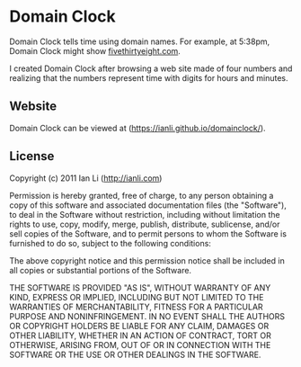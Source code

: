 Domain Clock
============

Domain Clock tells time using domain names.
For example, at 5:38pm, Domain Clock might show [fivethirtyeight.com](http://fivethirtyeight.com).

I created Domain Clock after browsing a web site made of four numbers and
realizing that the numbers represent time with digits for hours and minutes.

Website
-------

Domain Clock can be viewed at (https://ianli.github.io/domainclock/).

License
-------

Copyright (c) 2011 Ian Li (http://ianli.com)

Permission is hereby granted, free of charge, to any person obtaining a copy of this software and associated documentation files (the "Software"), to deal in the Software without restriction, including without limitation the rights to use, copy, modify, merge, publish, distribute, sublicense, and/or sell copies of the Software, and to permit persons to whom the Software is furnished to do so, subject to the following conditions:

The above copyright notice and this permission notice shall be included in all copies or substantial portions of the Software.

THE SOFTWARE IS PROVIDED "AS IS", WITHOUT WARRANTY OF ANY KIND, EXPRESS OR IMPLIED, INCLUDING BUT NOT LIMITED TO THE WARRANTIES OF MERCHANTABILITY, FITNESS FOR A PARTICULAR PURPOSE AND NONINFRINGEMENT. IN NO EVENT SHALL THE AUTHORS OR COPYRIGHT HOLDERS BE LIABLE FOR ANY CLAIM, DAMAGES OR OTHER LIABILITY, WHETHER IN AN ACTION OF CONTRACT, TORT OR OTHERWISE, ARISING FROM, OUT OF OR IN CONNECTION WITH THE SOFTWARE OR THE USE OR OTHER DEALINGS IN THE SOFTWARE.
